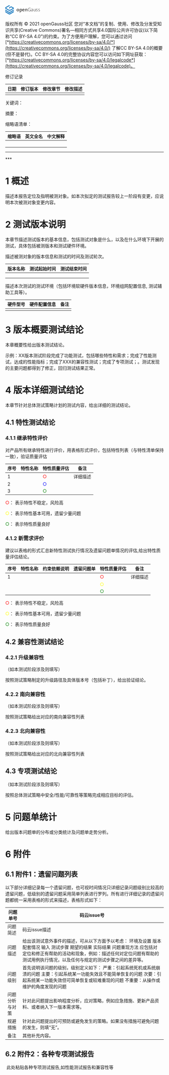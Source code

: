 ![avatar](../images/openGauss.png)

版权所有 © 2021  openGauss社区
 您对“本文档”的复制、使用、修改及分发受知识共享(Creative Commons)署名—相同方式共享4.0国际公共许可协议(以下简称“CC BY-SA 4.0”)的约束。为了方便用户理解，您可以通过访问[*https://creativecommons.org/licenses/by-sa/4.0/*](https://creativecommons.org/licenses/by-sa/4.0/) 了解CC BY-SA 4.0的概要 (但不是替代)。CC BY-SA 4.0的完整协议内容您可以访问如下网址获取：[*https://creativecommons.org/licenses/by-sa/4.0/legalcode*](https://creativecommons.org/licenses/by-sa/4.0/legalcode)。

修订记录

 

| 日期 | 修订版本 | 修改章节 | 修改描述 |
| ---- | -------- | -------- | -------- |
|      |          |          |          |

关键词：

 

摘要：

 

缩略语清单： 

 

| 缩略语 | 英文全名 | 中文解释 |
| ------ | -------- | -------- |
|        |          |          |
|        |          |          |
|        |          |          |
|        |          |          |

 

***
\***

# 1   概述

描述本报告定位及指明被测对象。如本次拟定的测试报告较上一阶段有变更，应说明本次被测对象变更内容。

# 2   测试版本说明

本章节描述测试版本的基本信息，包括测试对象是什么，以及在什么环境下开展的测试，具体包括被测版本和测试硬件环境。

描述被测对象的版本信息和测试的时间及测试轮次。

| 版本名称 | 测试起始时间 | 测试结束时间 |
| -------- | ------------ | ------------ |
|          |              |              |
|          |              |              |
|          |              |              |

描述本次测试的测试环境（包括环境软硬件版本信息，环境组网配置信息, 测试辅助工具等）。

| 硬件型号 | 硬件配置信息 | 备注 |
| -------- | ------------ | ---- |
|          |              |      |

 

# 3   版本概要测试结论

本章概要性给出版本测试结论。

示例：XX版本测试阶段完成了功能测试，包括哪些特性和需求；完成了性能测试，达成的性能指标；完成了XXX的兼容性测试；完成了专项测试；。测试发现的主要问题都得到了修正，回归测试结果正常。

# 4   版本详细测试结论

本章节针对总体测试策略计划的测试内容，给出详细的测试结论。

## 4.1   特性测试结论



### 4.1.1   继承特性评价

对产品所有继承特性进行评价，用表格形式评价，包括特性列表（与特性清单保持一致），验证质量评估

| 序号 | 特性名称 | 特性质量评估               | 备注     |
| ---- | -------- | -------------------------- | -------- |
| 1    |          | <font color=red>○</font>   | 详细描述 |
| 2    |          | <font color=blue>○</font>  |          |
| 3    |          | <font color=green>○</font> |          |

<font color=red>○</font>： 表示特性不稳定，风险高

<font color=yellow>○</font>： 表示特性基本可用，遗留少量问题

<font color=green>○</font>： 表示特性质量良好

### 4.1.2   新需求评价

建议以表格的形式汇总新特性测试执行情况及遗留问题单情况的评估,给出特性质量评估结论。

| 序号 | 特性名称 | 约束依赖说明 | 遗留问题单 | 特性质量评估                | 备注     |
| ---- | -------- | ------------ | ---------- | --------------------------- | -------- |
| 1    |          |              |            | <font color=red>○</font>    | 详细描述 |
|      |          |              |            | <font color=yellow>○</font> |          |
|      |          |              |            | <font color=green>○</font>  |          |

<font color=red>○</font>： 表示特性不稳定，风险高

<font color=yellow>○</font>： 表示特性基本可用，遗留少量问题

<font color=green>○</font>： 表示特性质量良好

## 4.2   兼容性测试结论

### 4.2.1   升级兼容性

（如本测试阶段涉及则填写）

按照测试策略制定的升级路径及具体版本号（包括补丁），给出验证结论。

### 4.2.2   南向兼容性

（如本测试阶段涉及则填写）

按照测试策略给出对应的南向兼容性列表

### 4.2.3   北向兼容性

（如本测试阶段涉及则填写）

按照测试策略给出对应的北向兼容性列表

## 4.3   专项测试结论

（如本测试阶段涉及则填写）

按照总体测试策略中安全/性能/可靠性等策略完成相应目标的评估。

# 5   问题单统计

给出版本问题单的分布或分类统计及问题单走势分析。 

# 6   附件

## 6.1   附件1：遗留问题列表

以下部分详细记录每一个遗留问题，也可视时间情况只详细记录问题级别比较高的遗留问题，低级别的遗留问题采用简单列表进行罗列。所有进行详细记录的遗留问题都统一采用表格的形式来描述，表格形式如下：

| 问题单号       | 码云issue号                                                  |
| -------------- | ------------------------------------------------------------ |
| 问题简述       | 码云issue描述                                                |
| 问题描述       | 给出该测试意外事件的描述，可从以下方面予以考虑：      环境及设置      版本配套情况      输入      测试步骤      期望的结果      实际结果      问题重现方法  应包括对定位和修正有帮助的活动和现象，例如：描述任何对定位问题有帮助的测试用例执行情况，以及任何与规定的测试步骤之间的差异等。 |
| 问题级别       | 首先说明该问题的级别，级别定义如下：  严重：引起系统死机或系统崩溃的问题  主要：引起系统某一功能失效且不能简单恢复的问题  次要：引起系统某一功能失效但可简单恢复或较难重现的问题  不重要：从操作或维护的角度发现的问题 |
| 问题分析与对策 | 针对此问题提出影响程度分析，应对策略，例如应急措施、更新产品资料、或者纳入下一版本需求等。 |
| 规避措施       | 针对此问题提出的可预防或避免发生的策略。如果没有措施可避免问题的发生，则填“无”。 |
| 备注           | 其他补充内容。                                               |

 

## 6.2   附件2：各种专项测试报告

​    此处粘贴各种专项测试报告,如性能测试报告和兼容性等

 
